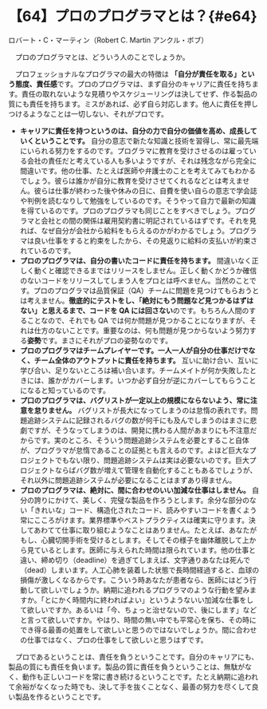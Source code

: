 # 【64】プロのプログラマとは？{#e64}

<div class="author">ロバート・C・マーティン（Robert C. Martin アンクル・ボブ）</div>

　プロのプログラマとは、どういう人のことでしょうか。

　プロフェッショナルなプログラマの最大の特徴は **「自分が責任を取る」という態度、責任感**です。プロのプログラマは、まず自分のキャリアに責任を持ちます。責任の取れないような見積りやスケジューリングは決してせず、作る製品の質にも責任を持ちます。ミスがあれば、必ず自ら対応します。他人に責任を押しつけるようなことは一切しない、それがプロです。

* **キャリアに責任を持つというのは、自分の力で自分の価値を高め、成長していくということです。** 自分の意志で新たな知識と技術を習得し、常に最先端にいられる努力をするのです。プログラマに教育を受けさせるのは雇っている会社の責任だと考えている人も多いようですが、それは残念ながら完全に間違いです。他の仕事、たとえば医師や弁護士のことを考えてみてもわかるでしょう。彼らは誰かが自分に教育を受けさせてくれるなどとは考えません。彼らは仕事が終わった後や休みの日に、自費を使い自らの意志で学会誌や判例を読むなりして勉強をしているのです。そうやって自力で最新の知識を得ているのです。プロのプログラマも同じことをすべきでしょう。プログラマと会社との間の関係は雇用契約書に明記されているはずです。それを見れば、なぜ自分が会社から給料をもらえるのかがわかるでしょう。プログラマは良い仕事をすると約束をしたから、その見返りに給料の支払いが約束されているのです。
* **プロのプログラマは、自分の書いたコードに責任を持ちます。** 間違いなく正しく動くと確認できるまではリリースをしません。正しく動くかどうか確信のないコードをリリースしてしまう人をプロとは呼べません。当然のことです。プロのプログラマは品質保証（QA）チームに問題を見つけてもらおうとは考えません。**徹底的にテストをし、「絶対にもう問題など見つかるはずはない」と思えるまで、コードを QA には回さない**のです。もちろん人間のすることなので、それでも QA では何か問題が見つかることになりますが、それは仕方のないことです。重要なのは、何も問題が見つからないよう努力する**姿勢**です。まさにそれがプロの姿勢なのです。
* **プロのプログラマはチームプレイヤーです。一人一人が自分の仕事だけでなく、チーム全体のアウトプットに責任を持ちます。** 互いに助け合い、互いに学び合い、足りないところは補い合います。チームメイトが何か失敗したときには、誰かがカバーします。いつか必ず自分が逆にカバーしてもらうことになると知っているのです。
* **プ口のプログラマは、バグリストが一定以上の規模にならないよう、常に注意を怠りません。** バグリストが長大になってしまうのは怠惰の表れです。問題追跡システムに記録されるバグの数が何千にも及んでしまうのはまさに悲劇ですが、そうなってしまうのは、開発に携わる人間があまりにも不注意だからです。実のところ、そういう問題追跡システムを必要とすること自体が、プログラマが怠惰であることの証拠とも言えるのです。よほど巨大なプロジェクトでもない限り、問題追跡システムは実は必要ないのです。巨大プロジェクトならばバグ数が増えて管理を自動化することもあるでしょうが、それ以外に問題追跡システムが必要になることはまずあり得ません。
* **プロのプログラマは、絶対に、間に合わせのいい加減な仕事はしません。** 自分の誇りにかけて、美しく、完璧な製品を作ろうとします。余分な部分のない「きれいな」コード、構造化されたコード、読みやすいコードを書くよう常にこころがけます。業界標準やベストプラクティスは確実に守ります。決してあわてて仕事に取り組むようなことはありません。たとえば、あなたがもし、心臓切開手術を受けるとします。そしてその様子を幽体離脱して上から見ているとします。医師に与えられた時間は限られています。他の仕事と違い、締め切り（deadline）を過ぎてしまえば、文字通りあなたは死んで（dead）しまいます。人工心肺を装着した状態で長時間経過すると、血球の損傷が激しくなるからです。こういう時あなたが患者なら、医師にはどう行動して欲しいでしょうか。納期に追われるプログラマのような行動を望みますか。「とにかく時間内に終わればよい」というようないい加減な仕事をして欲しいですか。あるいは「今、ちょっと治せないので、後にします」などと言って欲しいですか。やはり、時間の無い中でも平常心を保ち、その時にでき得る最善の処置をして欲しいと思うのではないでしょうか。間に合わせの仕事ではなく、プロの仕事をして欲しいと思うはずです。

　プロであるということは、責任を負うということです。自分のキャリアにも、製品の質にも責任を負います。製品の質に責任を負うということは、無駄がなく、動作も正しいコードを常に書き続けるということです。たとえ納期に追われて余裕がなくなった時でも、決して手を抜くことなく、最善の努力を尽くして良い製品を作るということです。
